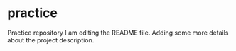 # practice
Practice repository
I am editing the README file. Adding some more details about the project description.
